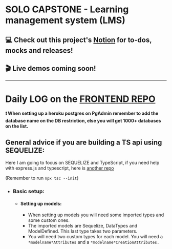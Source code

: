 # SOLO CAPSTONE - Learning management system (LMS)
## :computer: Check out this project's [Notion](https://www.notion.so/lidiakovac/SOLO-CAPSTONE-60bd6b2e4a254a6a8e5025db83966905) for to-dos, mocks and releases! 

## :clapper: Live demos coming soon! 

---

# Daily LOG on the [FRONTEND REPO](https://github.com/LidiaKovac/learning-management-system-FE)

**:exclamation: When setting up a heroku postgres on PgAdmin remember to add the database name on the DB restriction, else you will get 1000+ databases on the list.** 

## General advice if you are building a TS api using SEQUELIZE: 

Here I am going to focus on SEQUELIZE and TypeScript, if you need help with express.js and typescript, here is [another repo](https://github.com/LidiaKovac/to-rain-or-not-to-rain-be)

(Remember to run ```npx tsc --init```)
- ### Basic setup: 
    - #### Setting up models: 
        - When setting up models you will need some imported types and some custom ones. 
        - The imported models are Sequelize, DataTypes and ModelDefined. This last type takes two parameters. 
        - You will need two custom types for each model. You will need a ```*modelname*Attributes``` and a ```*modelname*CreationAttributes.``` 
